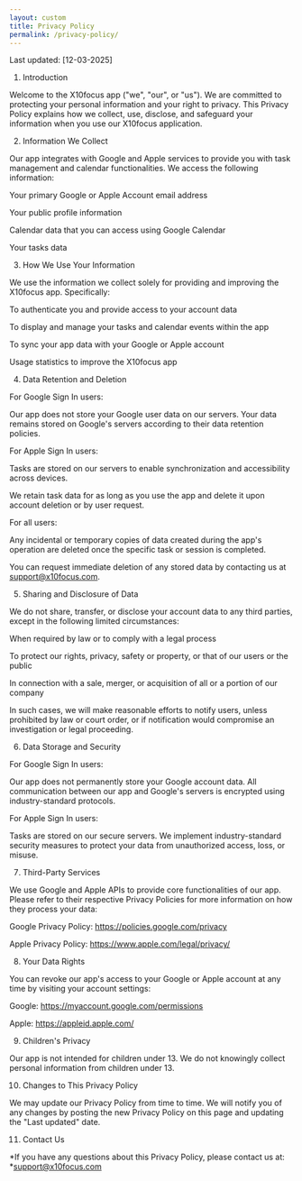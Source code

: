 ```yaml
---
layout: custom
title: Privacy Policy
permalink: /privacy-policy/
---
```


Last updated: [12-03-2025]

1. Introduction

Welcome to the X10focus app ("we", "our", or "us"). We are committed to protecting your personal information and your right to privacy. This Privacy Policy explains how we collect, use, disclose, and safeguard your information when you use our X10focus application.

2. Information We Collect

Our app integrates with Google and Apple services to provide you with task management and calendar functionalities. We access the following information:

Your primary Google or Apple Account email address

Your public profile information

Calendar data that you can access using Google Calendar

Your tasks data

3. How We Use Your Information

We use the information we collect solely for providing and improving the X10focus app. Specifically:

To authenticate you and provide access to your account data

To display and manage your tasks and calendar events within the app

To sync your app data with your Google or Apple account

Usage statistics to improve the X10focus app

4. Data Retention and Deletion

For Google Sign In users:

Our app does not store your Google user data on our servers. Your data remains stored on Google's servers according to their data retention policies.

For Apple Sign In users:

Tasks are stored on our servers to enable synchronization and accessibility across devices.

We retain task data for as long as you use the app and delete it upon account deletion or by user request.

For all users:

Any incidental or temporary copies of data created during the app's operation are deleted once the specific task or session is completed.

You can request immediate deletion of any stored data by contacting us at support@x10focus.com.

5. Sharing and Disclosure of Data

We do not share, transfer, or disclose your account data to any third parties, except in the following limited circumstances:

When required by law or to comply with a legal process

To protect our rights, privacy, safety or property, or that of our users or the public

In connection with a sale, merger, or acquisition of all or a portion of our company

In such cases, we will make reasonable efforts to notify users, unless prohibited by law or court order, or if notification would compromise an investigation or legal proceeding.

6. Data Storage and Security

For Google Sign In users:

Our app does not permanently store your Google account data. All communication between our app and Google's servers is encrypted using industry-standard protocols.

For Apple Sign In users:

Tasks are stored on our secure servers. We implement industry-standard security measures to protect your data from unauthorized access, loss, or misuse.

7. Third-Party Services

We use Google and Apple APIs to provide core functionalities of our app. Please refer to their respective Privacy Policies for more information on how they process your data:

Google Privacy Policy: https://policies.google.com/privacy

Apple Privacy Policy: https://www.apple.com/legal/privacy/

8. Your Data Rights

You can revoke our app's access to your Google or Apple account at any time by visiting your account settings:

Google: https://myaccount.google.com/permissions

Apple: https://appleid.apple.com/

9. Children's Privacy

Our app is not intended for children under 13. We do not knowingly collect personal information from children under 13.

10. Changes to This Privacy Policy

We may update our Privacy Policy from time to time. We will notify you of any changes by posting the new Privacy Policy on this page and updating the "Last updated" date.

11. Contact Us

*If you have any questions about this Privacy Policy, please contact us at: *support@x10focus.com